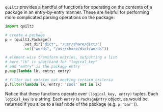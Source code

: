 `quilt3` provides a handful of functions for operating on the contents of a package in an entry-by-entry manner. These are helpful for performing more complicated parsing operations on the package:

```python
import quilt3

# create a package
p = (quilt3.Package()
        .set_dir("dict", "/usr/share/dict/")
        .set("words", "/usr/share/dict/words"))

# element-wise transform entries, outputting a list
# here "lk" is shorthand for "logical_key"
# and "entry" is the package entry
p.map(lambda lk, entry: entry)

# filter out entries not meeting certain criteria
p.filter(lambda lk, entry: 'cool' not in lk)
```

Notice that these functions operate over `(logical_key, entry)` tuples. Each `logical_key` is a string. Each `entry` is `PackageEntry` object, as would be returned if you slice to a leaf node of the package (e.g. `p['bar']`).
